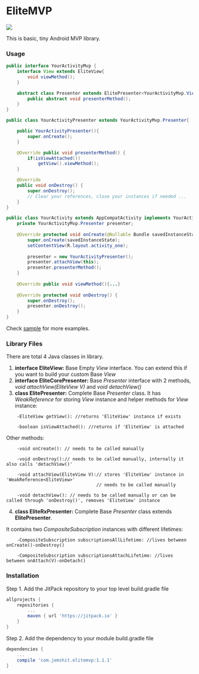 # EliteMVP

[![](https://jitpack.io/v/com.jemshit/elitemvp.svg)](https://jitpack.io/#com.jemshit/elitemvp)

This is basic, tiny Android MVP library.

### Usage

```java
public interface YourActivityMvp {
    interface View extends EliteView{
        void viewMethod();
    }

    abstract class Presenter extends ElitePresenter<YourActivityMvp.View> {
        public abstract void presenterMethod();
    }
}
```

```java
public class YourActivityPresenter extends YourActivityMvp.Presenter{

    public YourActivityPresenter(){
        super.onCreate();   
    }

    @Override public void presenterMethod() {
        if(isViewAttached())    
            getView().viewMethod();
    }

    @Override
    public void onDestroy() {
        super.onDestroy();
        // Clear your references, close your instances if needed ...
    }
}
```

```java
public class YourActivity extends AppCompatActivity implements YourActivityMvp.View { {
    private YourActivityMvp.Presenter presenter;
    
    @Override protected void onCreate(@Nullable Bundle savedInstanceState) {
        super.onCreate(savedInstanceState);
        setContentView(R.layout.activity_one);
       
        presenter = new YourActivityPresenter();
        presenter.attachView(this);
        presenter.presenterMethod();
    }
    
    @Override public void viewMethod(){...}
    
    @Override protected void onDestroy() {
        super.onDestroy();
        presenter.onDestroy(); 
    }
}
```

Check [sample](https://github.com/jemshit/EliteMvp/tree/master/sample) for more examples.

### Library Files
There are total 4 Java classes in library.

1. **interface EliteView:** Base Empty *View* interface. You can extend this if you want to build your custom Base *View*
2. **interface EliteCorePresenter:** Base *Presenter* interface with 2 methods, *void attachView(EliteView V)* and *void detachView()*
3. **class ElitePresenter:** Complete Base *Presenter* class. It has *WeakReference<EliteView>* for storing *View* instance and helper methods for *View* instance: 
```
    -EliteView getView(): //returns 'EliteView' instance if exists

    -boolean isViewAttached(): //returns if 'EliteView' is attached
```

Other methods:
```
    -void onCreate(): // needs to be called manually

    -void onDestroy():// needs to be called manually, internally it also calls 'detachView()'

    -void attachView(EliteView V):// stores 'EliteView' instance in 'WeakReference<EliteView>'
                                  // needs to be called manually

    -void detachView(): // needs to be called manually or can be called through 'onDestroy()', removes 'EliteView' instance
```

4. **class EliteRxPresenter:** Complete Base *Presenter* class extends **ElitePresenter**.

It contains two *CompositeSubscription* instances with different lifetimes:
```
    -CompositeSubscription subscriptionsAllLifetime: //lives between onCreate()-onDestroy()
    
    -CompositeSubscription subscriptionsAttachLifetime: //lives between onAttach(V)-onDetach()
```


### Installation

Step 1. Add the JitPack repository to your top level build.gradle file
```groovy
allprojects {
    repositories {
        ...
        maven { url 'https://jitpack.io' }
    }
}
```
Step 2. Add the dependency to your module build.gradle file
```groovy
dependencies {
    ...
    compile 'com.jemshit.elitemvp:1.1.1'
}
```
